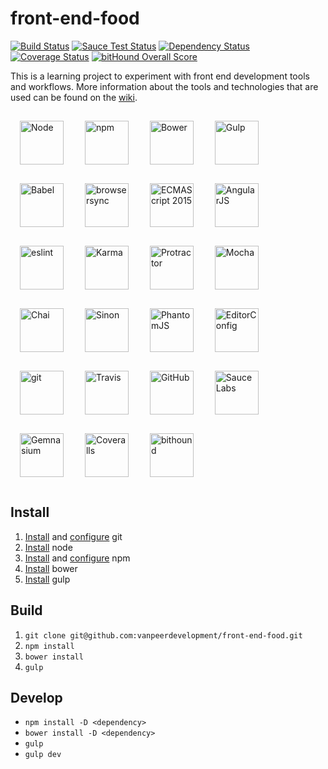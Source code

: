 # front-end-food
[![Build Status](https://travis-ci.org/vanpeerdevelopment/front-end-food.svg)](https://travis-ci.org/vanpeerdevelopment/front-end-food) [![Sauce Test Status](https://saucelabs.com/buildstatus/vanpeerdevelopment)](https://saucelabs.com/u/vanpeerdevelopment) [![Dependency Status](https://gemnasium.com/vanpeerdevelopment/front-end-food.svg)](https://gemnasium.com/vanpeerdevelopment/front-end-food) [![Coverage Status](https://coveralls.io/repos/vanpeerdevelopment/front-end-food/badge.svg?branch=master)](https://coveralls.io/github/vanpeerdevelopment/front-end-food?branch=master) [![bitHound Overall Score](https://www.bithound.io/github/vanpeerdevelopment/front-end-food/badges/score.svg)](https://www.bithound.io/github/vanpeerdevelopment/front-end-food)

This is a learning project to experiment with front end development tools and workflows.
More information about the tools and technologies that are used can be found on the [wiki](https://github.com/vanpeerdevelopment/front-end-food/wiki).

[<img alt="Node" src="http://svgporn.com/logos/nodejs.svg" align="middle" width="70px" height="70px" hspace="15" vspace="15">](https://nodejs.org) [<img alt="npm" src="http://svgporn.com/logos/npm.svg" align="middle" width="70px" height="70px" hspace="15" vspace="15">](https://www.npmjs.com/) [<img alt="Bower" src="http://svgporn.com/logos/bower.svg" align="middle" width="70px" height="70px" hspace="15" vspace="15">](http://bower.io/) [<img alt="Gulp" src="http://svgporn.com/logos/gulp.svg" align="middle" width="70px" height="70px" hspace="15" vspace="15">](http://gulpjs.com/) [<img alt="Babel" src="http://svgporn.com/logos/babel.svg" align="middle" width="70px" height="70px" hspace="15" vspace="15">](https://babeljs.io/) [<img alt="browsersync" src="http://svgporn.com/logos/browsersync.svg" align="middle" width="70px" height="70px" hspace="15" vspace="15">](https://www.browsersync.io/) [<img alt="ECMAScript 2015" src="http://svgporn.com/logos/javascript.svg" align="middle" width="70px" height="70px" hspace="15" vspace="15">](https://developer.mozilla.org/en-US/docs/Web/JavaScript) [<img alt="AngularJS" src="http://svgporn.com/logos/angular-icon.svg" align="middle" width="70px" height="70px" hspace="15" vspace="15">](https://angularjs.org/) [<img alt="eslint" src="http://svgporn.com/logos/eslint.svg" align="middle" width="70px" height="70px" hspace="15" vspace="15">](http://eslint.org/) [<img alt="Karma" src="http://svgporn.com/logos/karma.svg" align="middle" width="70px" height="70px" hspace="15" vspace="15">](http://karma-runner.github.io/) [<img alt="Protractor" src="https://raw.githubusercontent.com/ramonvictor/protractor/master/assets/protractor-logo.png" align="middle" width="70px" height="70px" hspace="15" vspace="15">](http://www.protractortest.org/) [<img alt="Mocha" src="http://svgporn.com/logos/mocha.svg" align="middle" width="70px" height="70px" hspace="15" vspace="15">](http://mochajs.org/) [<img alt="Chai" src="http://svgporn.com/logos/chai.svg" align="middle" width="70px" height="70px" hspace="15" vspace="15">](http://chaijs.com/) [<img alt="Sinon" src="https://senchamarket-images-production.s3.amazonaws.com/uploads/screenshot/file/465/big_sinon_logo.png" align="middle" width="70px" height="70px" hspace="15" vspace="15">](http://sinonjs.org/) [<img alt="PhantomJS" src="https://logo.clearbit.com/phantomjs.org" align="middle" width="70px" height="70px" hspace="15" vspace="15">](http://phantomjs.org/) [<img alt="EditorConfig" src="https://logo.clearbit.com/editorconfig.org" align="middle" width="70px" height="70px" hspace="15" vspace="15">](http://editorconfig.org/) [<img alt="git" src="http://svgporn.com/logos/git.svg" align="middle" width="70px" height="70px" hspace="15" vspace="15">](https://git-scm.com/) [<img alt="Travis" src="http://svgporn.com/logos/travis-ci.svg" align="middle" width="70px" height="70px" hspace="15" vspace="15">](https://travis-ci.org/) [<img alt="GitHub" src="http://svgporn.com/logos/github-icon.svg" align="middle" width="70px" height="70px" hspace="15" vspace="15">](https://github.com/) [<img alt="Sauce Labs" src="http://svgporn.com/logos/saucelabs.svg" align="middle" width="70px" height="70px" hspace="15" vspace="15">](https://saucelabs.com/) [<img alt="Gemnasium" src="https://logo.clearbit.com/gemnasium.com" align="middle" width="70px" height="70px" hspace="15" vspace="15">](https://gemnasium.com/) [<img alt="Coveralls" src="http://svgporn.com/logos/coveralls.svg" align="middle" width="70px" height="70px" hspace="15" vspace="15">](https://coveralls.io/) [<img alt="bithound" src="https://logo.clearbit.com/bithound.io" align="middle" width="70px" height="70px" hspace="15" vspace="15">](https://www.bithound.io/)


## Install
1. [Install](https://github.com/vanpeerdevelopment/front-end-food/wiki/Git#installation) and [configure](https://github.com/vanpeerdevelopment/front-end-food/wiki/Git#general-configuration) git
2. [Install](https://github.com/vanpeerdevelopment/front-end-food/wiki/Node.js#v500-and-onwards) node
3. [Install](https://github.com/vanpeerdevelopment/front-end-food/wiki/npm#install) and [configure](https://github.com/vanpeerdevelopment/front-end-food/wiki/npm#configure-default-directory) npm
4. [Install](https://github.com/vanpeerdevelopment/front-end-food/wiki/Bower#installation) bower
5. [Install](https://github.com/vanpeerdevelopment/front-end-food/wiki/gulp#installation) gulp

## Build
1. `git clone git@github.com:vanpeerdevelopment/front-end-food.git`
2. `npm install`
3. `bower install`
4. `gulp`

## Develop
* `npm install -D <dependency>`
* `bower install -D <dependency>`
* `gulp`
* `gulp dev`
